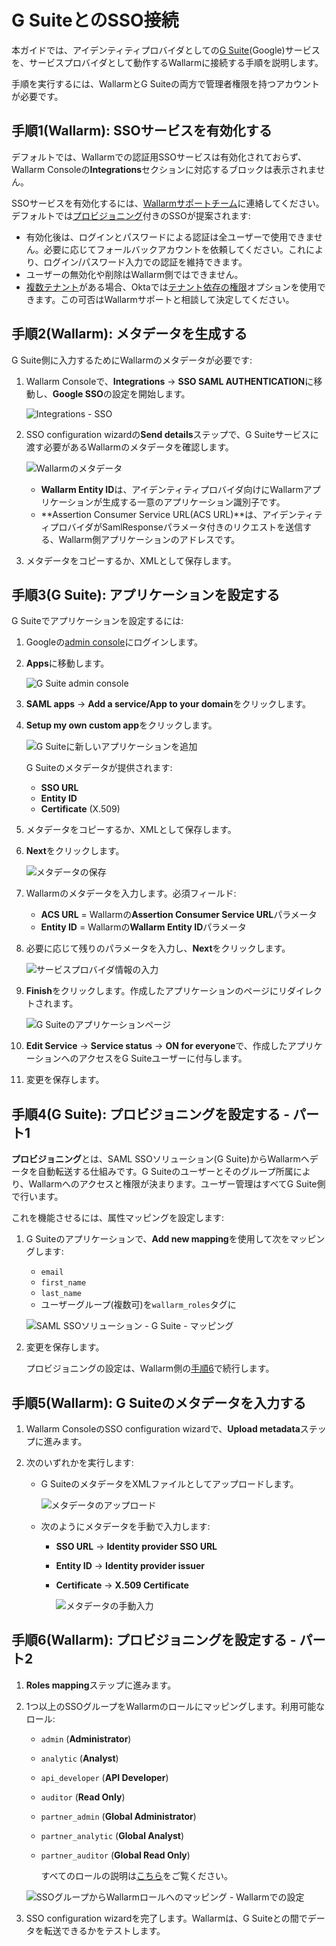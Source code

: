 # G SuiteとのSSO接続

[img-gsuite-console]:       ../../../images/admin-guides/configuration-guides/sso/gsuite/gsuite-console.png
[img-gsuite-add-app]:       ../../../images/admin-guides/configuration-guides/sso/gsuite/gsuite-add-app.png
[img-fetch-metadata]:       ../../../images/admin-guides/configuration-guides/sso/gsuite/gsuite-fetch-metadata.png
[img-fill-in-sp-data]:      ../../../images/admin-guides/configuration-guides/sso/gsuite/gsuite-fill-in-sp-data.png
[img-app-page]:             ../../../images/admin-guides/configuration-guides/sso/gsuite/gsuite-app-page.png
[link-gsuite-adm-console]:  https://admin.google.com
[img-sp-wizard-transfer-metadata]:  ../../../images/admin-guides/configuration-guides/sso/gsuite/sp-wizard-transfer-metadata.png
[img-transfer-metadata-manually]:   ../../../images/admin-guides/configuration-guides/sso/gsuite/transfer-metadata-manually.png
[img-sp-wizard-finish]:             ../../../images/admin-guides/configuration-guides/sso/gsuite/sp-wizard-finish.png

本ガイドでは、アイデンティティプロバイダとしての[G Suite](https://gsuite.google.com/)(Google)サービスを、サービスプロバイダとして動作するWallarmに接続する手順を説明します。

手順を実行するには、WallarmとG Suiteの両方で管理者権限を持つアカウントが必要です。

## 手順1(Wallarm): SSOサービスを有効化する

デフォルトでは、Wallarmでの認証用SSOサービスは有効化されておらず、Wallarm Consoleの**Integrations**セクションに対応するブロックは表示されません。

SSOサービスを有効化するには、[Wallarmサポートチーム](https://support.wallarm.com/)に連絡してください。デフォルトでは[プロビジョニング](#step-4-g-suite-configure-provisioning-part-1)付きのSSOが提案されます:

* 有効化後は、ログインとパスワードによる認証は全ユーザーで使用できません。必要に応じてフォールバックアカウントを依頼してください。これにより、ログイン/パスワード入力での認証を維持できます。
* ユーザーの無効化や削除はWallarm側ではできません。
* [複数テナント](../../../installation/multi-tenant/overview.md)がある場合、Oktaでは[テナント依存の権限](intro.md#tenant-dependent-permissions)オプションを使用できます。この可否はWallarmサポートと相談して決定してください。

## 手順2(Wallarm): メタデータを生成する

G Suite側に入力するためにWallarmのメタデータが必要です:

1. Wallarm Consoleで、**Integrations** → **SSO SAML AUTHENTICATION**に移動し、**Google SSO**の設定を開始します。

    ![Integrations - SSO](../../../images/admin-guides/configuration-guides/sso/sso-integration-add.png)

1. SSO configuration wizardの**Send details**ステップで、G Suiteサービスに渡す必要があるWallarmのメタデータを確認します。

    ![Wallarmのメタデータ](../../../images/admin-guides/configuration-guides/sso/gsuite/sp-metadata.png)

    * **Wallarm Entity ID**は、アイデンティティプロバイダ向けにWallarmアプリケーションが生成する一意のアプリケーション識別子です。
    * **Assertion Consumer Service URL(ACS URL)**は、アイデンティティプロバイダがSamlResponseパラメータ付きのリクエストを送信する、Wallarm側アプリケーションのアドレスです。

1. メタデータをコピーするか、XMLとして保存します。 

## 手順3(G Suite): アプリケーションを設定する

G Suiteでアプリケーションを設定するには:

1. Googleの[admin console][link-gsuite-adm-console]にログインします。 
1. **Apps**に移動します。

    ![G Suite admin console][img-gsuite-console]

1. **SAML apps** → **Add a service/App to your domain**をクリックします。
1. **Setup my own custom app**をクリックします。

    ![G Suiteに新しいアプリケーションを追加][img-gsuite-add-app]

    G Suiteのメタデータが提供されます:

    * **SSO URL**
    * **Entity ID**
    * **Certificate** (X.509)

1. メタデータをコピーするか、XMLとして保存します。 
1. **Next**をクリックします。

    ![メタデータの保存][img-fetch-metadata]

1. Wallarmのメタデータを入力します。必須フィールド:

    * **ACS URL** = Wallarmの**Assertion Consumer Service URL**パラメータ
    * **Entity ID** = Wallarmの**Wallarm Entity ID**パラメータ

1. 必要に応じて残りのパラメータを入力し、**Next**をクリックします。

    ![サービスプロバイダ情報の入力][img-fill-in-sp-data]

1. **Finish**をクリックします。作成したアプリケーションのページにリダイレクトされます。

    ![G Suiteのアプリケーションページ][img-app-page]

1. **Edit Service** → **Service status** → **ON for everyone**で、作成したアプリケーションへのアクセスをG Suiteユーザーに付与します。
1. 変更を保存します。

## 手順4(G Suite): プロビジョニングを設定する - パート1

**プロビジョニング**とは、SAML SSOソリューション(G Suite)からWallarmへデータを自動転送する仕組みです。G Suiteのユーザーとそのグループ所属により、Wallarmへのアクセスと権限が決まります。ユーザー管理はすべてG Suite側で行います。

これを機能させるには、属性マッピングを設定します:

1. G Suiteのアプリケーションで、**Add new mapping**を使用して次をマッピングします:

    * `email`
    * `first_name`
    * `last_name`
    * ユーザーグループ(複数可)を`wallarm_roles`タグに

    ![SAML SSOソリューション - G Suite - マッピング](../../../images/admin-guides/configuration-guides/sso/simple-sso-mapping.png)

1. 変更を保存します。

    プロビジョニングの設定は、Wallarm側の[手順6](#step-6-wallarm-configure-provisioning-part-2)で続行します。

## 手順5(Wallarm): G Suiteのメタデータを入力する

1. Wallarm ConsoleのSSO configuration wizardで、**Upload metadata**ステップに進みます。
1. 次のいずれかを実行します:

    * G SuiteのメタデータをXMLファイルとしてアップロードします。

        ![メタデータのアップロード][img-sp-wizard-transfer-metadata]

    * 次のようにメタデータを手動で入力します:

        * **SSO URL** → **Identity provider SSO URL**
        * **Entity ID** → **Identity provider issuer**
        * **Certificate** → **X.509 Certificate**

            ![メタデータの手動入力][img-transfer-metadata-manually]


## 手順6(Wallarm): プロビジョニングを設定する - パート2

1. **Roles mapping**ステップに進みます。
1. 1つ以上のSSOグループをWallarmのロールにマッピングします。利用可能なロール:

    * `admin` (**Administrator**)
    * `analytic` (**Analyst**)
    * `api_developer` (**API Developer**)
    * `auditor` (**Read Only**)
    * `partner_admin` (**Global Administrator**)
    * `partner_analytic` (**Global Analyst**)
    * `partner_auditor` (**Global Read Only**)

        すべてのロールの説明は[こちら](../../../user-guides/settings/users.md#user-roles)をご覧ください。

    ![SSOグループからWallarmロールへのマッピング - Wallarmでの設定](../../../images/admin-guides/configuration-guides/sso/sso-mapping-in-wallarm.png)

1. SSO configuration wizardを完了します。Wallarmは、G Suiteとの間でデータを転送できるかをテストします。